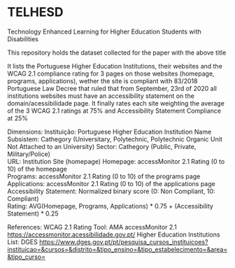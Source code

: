 # TELHESD
Technology Enhanced Learning for Higher Education Students with Disabilities

This repository holds the dataset collected for the paper with the above title

It lists the Portuguese Higher Education Institutions, their websites and the WCAG 2.1 compliance rating for 3 pages on those websites (homepage, programs, applications), wether the site is compliant with 83/2018 Portuguese Law Decree that ruled that from September, 23rd of 2020 all institutions websites must have an accessibility statement on the domain/acessibilidade page. It finally rates each site weighting the average of the 3 WCAG 2.1 ratings at 75% and Accessibility Statement Compliance at 25%

Dimensions:
Instituição: Portuguese Higher Education Institution Name
Subsistem: Cathegory (Universitary, Polytechnic, Polytechnic Organic Unit Not Attached to an University)
Sector: Cathegory (Public, Private, Military/Police)	
URL: Institution Site (homepage)
Homepage: accessMonitor 2.1 Rating (0 to 10) of the homepage 	
Programs: accessMonitor 2.1 Rating (0 to 10) of the programs page	
Applications: accessMonitor 2.1 Rating (0 to 10) of the applications page
Accessibility Statement: Normalized binary score (0: Non Compliant, 10: Compliant)	
Rating: AVG(Homepage, Programs, Applications) * 0.75 + (Accessibility Statement) * 0.25	

References:
WCAG 2.1 Rating Tool:	AMA accessMonitor 2.1	https://accessmonitor.acessibilidade.gov.pt/
Higher Education Institutions List:	DGES	https://www.dges.gov.pt/pt/pesquisa_cursos_instituicoes?instituicao=&cursos=&distrito=&tipo_ensino=&tipo_estabelecimento=&area=&tipo_curso=
